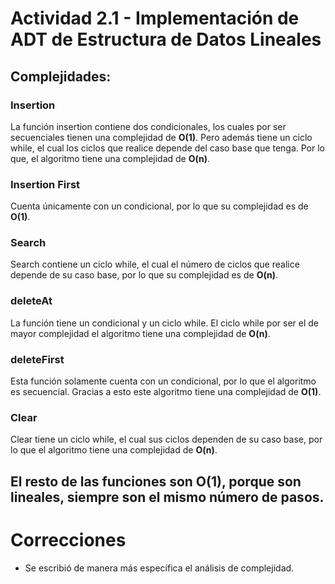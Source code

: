 # Actividad 2.1 - Implementación de ADT de Estructura de Datos Lineales
## Complejidades:
### Insertion
La función insertion contiene dos condicionales, los cuales por ser secuenciales tienen una complejidad de **O(1)**.
Pero además tiene un ciclo while, el cual los ciclos que realice depende del caso base que tenga. Por lo que, el algoritmo
tiene una complejidad de **O(n)**.
### Insertion First
Cuenta únicamente con un condicional, por lo que su complejidad es de **O(1)**.
### Search
Search contiene un ciclo while, el cual el número de ciclos que realice depende de su caso base, por lo que su complejidad
es de **O(n)**.
### deleteAt
La función tiene un condicional y un ciclo while. El ciclo while por ser el de mayor complejidad el algoritmo tiene una 
complejidad de **O(n)**.
### deleteFirst
Esta función solamente cuenta con un condicional, por lo que el algoritmo es secuencial. Gracias a esto este algoritmo 
tiene una complejidad de **O(1)**.
### Clear
Clear tiene un ciclo while, el cual sus ciclos dependen de su caso base, por lo que el algoritmo tiene una complejidad de 
**O(n)**. 

El resto de las funciones son O(1), porque son lineales, siempre son el mismo número de pasos. 
---
# Correcciones
* Se escribió de manera más específica el análisis de complejidad. 